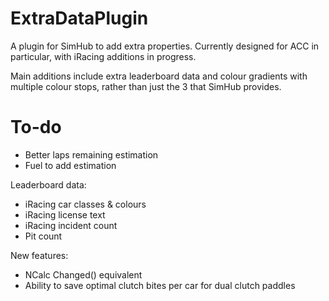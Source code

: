 # ExtraDataPlugin
A plugin for SimHub to add extra properties. Currently designed for ACC in particular, with iRacing additions in progress.

Main additions include extra leaderboard data and colour gradients with multiple colour stops, rather than just the 3 that SimHub provides. 

# To-do
- Better laps remaining estimation
- Fuel to add estimation

Leaderboard data:
- iRacing car classes & colours
- iRacing license text
- iRacing incident count
- Pit count

New features:
- NCalc Changed() equivalent
- Ability to save optimal clutch bites per car for dual clutch paddles
